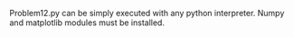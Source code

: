 Problem12.py can be simply executed with any python interpreter. Numpy and matplotlib modules must be installed.
